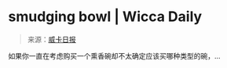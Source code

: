 <!--yml

category: 未分类

date: 2024-06-12 18:25:17

-->

# smudging bowl | Wicca Daily

> 来源：[威卡日报](http://wiccadaily.com/tag/smudging-bowl/#0001-01-01)

如果你一直在考虑购买一个熏香碗却不太确定应该买哪种类型的碗，…
